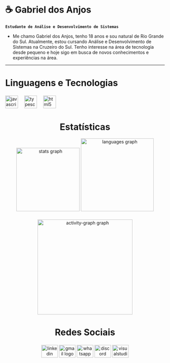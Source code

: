 # ☕ Gabriel dos Anjos 
**`Estudante de Análise e Desenvolvimento de Sistemas`**
* Me chamo Gabriel dos Anjos, tenho 18 anos e sou natural de Rio Grande do Sul. Atualmente, estou cursando Análise e Desenvolvimento de Sistemas na Cruzeiro do Sul. Tenho interesse na área de tecnologia desde pequeno e hoje sigo em busca de novos conhecimentos e experiências na área. 
---
<h1 align="left">Linguagens e Tecnologias</h1>

###

<div align="left">
  <img src="https://cdn.jsdelivr.net/gh/devicons/devicon/icons/javascript/javascript-original.svg" height="40" alt="javascript logo"  />
  <img width="12" />
  <img src="https://cdn.jsdelivr.net/gh/devicons/devicon/icons/typescript/typescript-original.svg" height="40" alt="typescript logo"  />
  <img width="12" />
  <img src="https://cdn.jsdelivr.net/gh/devicons/devicon/icons/html5/html5-original.svg" height="40" alt="html5 logo"  />
</div>

###

<h1 align="center"> Estatísticas</h1>

<div align="center">
  <img src="https://github-readme-stats.vercel.app/api?username=Gabriel-D-Anjos&hide_title=false&hide_rank=false&show_icons=true&include_all_commits=true&count_private=true&disable_animations=false&theme=codeSTACKr&locale=en&hide_border=false&order=1" height="200" alt="stats graph"  />
  <img src="https://github-readme-stats.vercel.app/api/top-langs?username=Gabriel-D-Anjos&locale=en&hide_title=false&layout=compact&card_width=320&langs_count=5&theme=codeSTACKr&hide_border=false&order=2" height="230" alt="languages graph"  />
</div>

###

<div align="center">
  <img src="https://github-readme-activity-graph.vercel.app/graph?username=Gabriel-D-Anjos&radius=16&theme=react&area=true&order=5" height="300" alt="activity-graph graph"  />
</div>

###

<h1 align="center">Redes Sociais</h1>

###

<div align="center">
  <img src="https://raw.githubusercontent.com/maurodesouza/profile-readme-generator/master/src/assets/icons/social/linkedin/default.svg" width="52" height="40" alt="linkedin logo"  />
  <img src="https://raw.githubusercontent.com/maurodesouza/profile-readme-generator/master/src/assets/icons/social/gmail/default.svg" width="52" height="40" alt="gmail logo"  />
  <img src="https://raw.githubusercontent.com/maurodesouza/profile-readme-generator/master/src/assets/icons/social/whatsapp/default.svg" width="52" height="40" alt="whatsapp logo"  />
  <img src="https://raw.githubusercontent.com/maurodesouza/profile-readme-generator/master/src/assets/icons/social/discord/default.svg" width="52" height="40" alt="discord logo"  />
  <img src="https://raw.githubusercontent.com/maurodesouza/profile-readme-generator/master/src/assets/icons/social/visualstudio/default.svg" width="52" height="40" alt="visualstudio logo"  />
</div>

###
